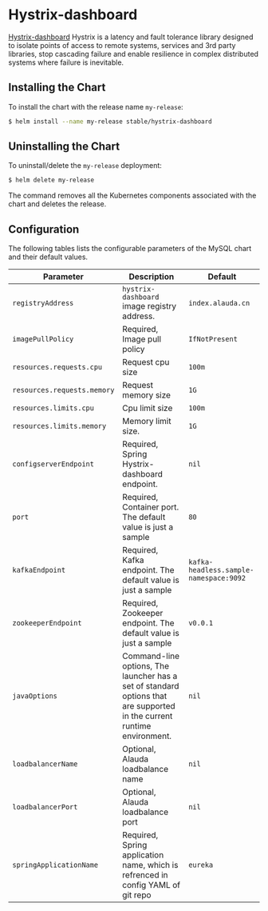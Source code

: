 # Hystrix-dashboard

[Hystrix-dashboard](https://github.com/Netflix/Hystrix) Hystrix is a latency and fault tolerance library designed to isolate points of access to remote systems, services and 3rd party libraries, stop cascading failure and enable resilience in complex distributed systems where failure is inevitable.

## Installing the Chart

To install the chart with the release name `my-release`:

```bash
$ helm install --name my-release stable/hystrix-dashboard
```

## Uninstalling the Chart

To uninstall/delete the `my-release` deployment:

```bash
$ helm delete my-release
```

The command removes all the Kubernetes components associated with the chart and deletes the release.

## Configuration

The following tables lists the configurable parameters of the MySQL chart and their default values.

| Parameter                   | Description                              | Default                                  |
| --------------------------- | ---------------------------------------- | ---------------------------------------- |
| `registryAddress`           | `hystrix-dashboard` image registry address.  | `index.alauda.cn`     |
| `imagePullPolicy`           | Required, Image pull policy                        | `IfNotPresent`                           |
| `resources.requests.cpu`    | Request cpu size            | `100m`                                   |
| `resources.requests.memory` | Request memory size          | `1G`                                     |
| `resources.limits.cpu`      | Cpu limit size              | `100m`                                   |
| `resources.limits.memory`   | Memory limit size.         | `1G`                                     |
| `configserverEndpoint`      | Required, Spring Hystrix-dashboard endpoint. | `nil` |
| `port`                      | Required, Container port. The default value is just a sample| `80`      |
| `kafkaEndpoint`             | Required, Kafka endpoint. The default value is just a sample | `kafka-headless.sample-namespace:9092`   |
| `zookeeperEndpoint`         | Required, Zookeeper endpoint. The default value is just a sample | `v0.0.1`                                 |
| `javaOptions`               | Command-line options, The launcher has a set of standard options that are supported in the current runtime environment. | `nil`                                    |
| `loadbalancerName`          | Optional, Alauda loadbalance name                  | `nil`                                    |
| `loadbalancerPort`          | Optional, Alauda loadbalance port                | `nil`                                    |
| `springApplicationName`     | Required, Spring application name, which is refrenced in config YAML of git repo | `eureka`   |